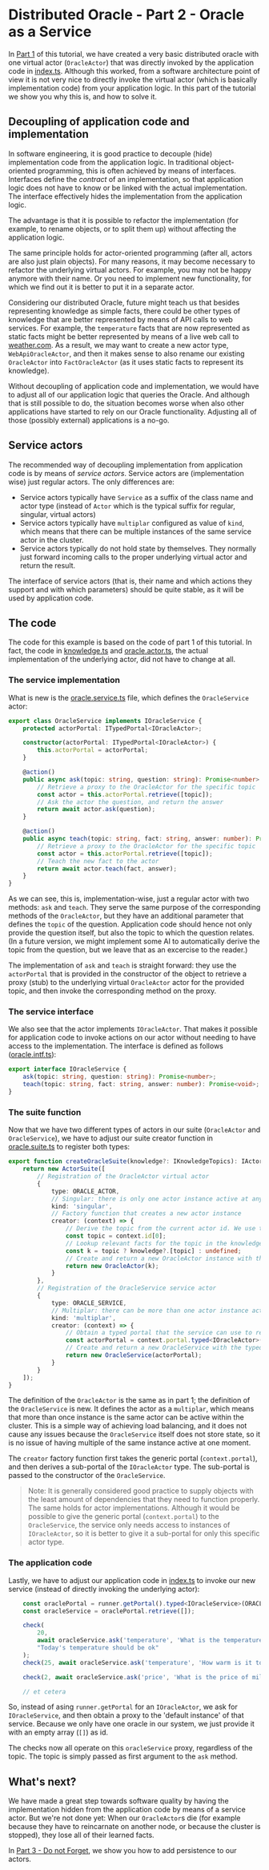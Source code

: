 # Distributed Oracle - Part 2 - Oracle as a Service

In [Part 1](../1_the_basics) of this tutorial, we have created a very basic distributed oracle with one virtual actor (`OracleActor`) that was directly invoked by the
application code in [index.ts](../1_the_basics/index.ts). Although this worked, from a software architecture point of view it is not very nice to directly invoke the virtual actor (which is basically implementation
code) from your application logic. In this part of the tutorial we show you why this is, and how to solve it.

## Decoupling of application code and implementation

In software engineering, it is good practice to decouple (hide) implementation code from the application logic. In traditional object-oriented programming, this is often achieved by means of interfaces.
Interfaces define the *contract* of an implementation, so that application logic does not have to know or be linked with the actual implementation. The interface effectively hides the implementation
from the application logic.

The advantage is that it is possible to refactor the implementation (for example, to rename objects, or to split them up) without affecting the application logic.

The same principle holds for actor-oriented programming (after all, actors are also just plain objects). For many reasons, it may become necessary to refactor the underlying virtual actors. For example, you may not be happy anymore with their name. Or
you need to implement new functionality, for which we find out it is better to put it in a separate actor.

Considering our distributed Oracle, future might teach us that besides representing knowledge as simple facts, there could be other types of knowledge that are better represented by means of API calls
to web services. For example, the `temperature` facts that are now represented as static facts might be better represented by means of a live web call to [weather.com](weather.com). As a result, we may want to create
a new actor type, `WebApiOracleActor`, and then it makes sense to also rename our existing `OracleActor` into `FactOracleActor` (as it uses static facts to represent its knowledge).

Without decoupling of application code and implementation, we would have to adjust all of our application logic that queries the Oracle. And although that is still possible to do, the situation becomes worse 
when also other applications have started to rely on our Oracle functionality. Adjusting all of those (possibly external) applications is a no-go.

## Service actors

The recommended way of decoupling implementation from application code is by means of *service actors*. Service actors are (implementation wise) just regular actors. The only differences are:
* Service actors typically have `Service` as a suffix of the class name and actor type (instead of `Actor` which is the typical suffix for regular, singular, virtual actors)
* Service actors typically have `multiplar` configured as value of `kind`, which means that there can be multiple instances of the same service actor in the cluster.
* Service actors typically do not hold state by themselves. They normally just forward incoming calls to the proper underlying virtual actor and return the result.

The interface of service actors (that is, their name and which actions they support and with which parameters) should be quite stable, as it will be used by application code.

## The code

The code for this example is based on the code of part 1 of this tutorial. In fact, the code in [knowledge.ts](knowledge.ts) and [oracle.actor.ts](oracle.actor.ts), the actual implementation
of the underlying actor, did not have to change at all.

### The service implementation

What is new is the [oracle.service.ts](oracle.service.ts) file, which defines the `OracleService` actor:
```ts
export class OracleService implements IOracleService {
    protected actorPortal: ITypedPortal<IOracleActor>;

    constructor(actorPortal: ITypedPortal<IOracleActor>) {
        this.actorPortal = actorPortal;
    }

    @action()
    public async ask(topic: string, question: string): Promise<number> {
        // Retrieve a proxy to the OracleActor for the specific topic
        const actor = this.actorPortal.retrieve([topic]);
        // Ask the actor the question, and return the answer
        return await actor.ask(question);
    }

    @action()
    public async teach(topic: string, fact: string, answer: number): Promise<void> {
        // Retrieve a proxy to the OracleActor for the specific topic
        const actor = this.actorPortal.retrieve([topic]);
        // Teach the new fact to the actor
        return await actor.teach(fact, answer);
    }
}
```

As we can see, this is, implementation-wise, just a regular actor with two methods: `ask` and `teach`. They serve the same purpose of the corresponding
methods of the `OracleActor`, but they have an additional parameter that defines the `topic` of the question. Application code should hence not only
provide the question itself, but also the topic to which the question relates. (In a future version, we might implement some AI to automatically derive
the topic from the question, but we leave that as an excercise to the reader.)

The implementation of `ask` and `teach` is straight forward: they use the `actorPortal` that is provided in the constructor of the object to retrieve a
proxy (stub) to the underlying virtual `OracleActor` actor for the provided topic, and then invoke the corresponding method on the proxy.

### The service interface

We also see that the actor implements `IOracleActor`. That makes it possible for application code to invoke actions on our actor without needing to have
access to the implementation. The interface is defined as follows ([oracle.intf.ts](oracle.intf.ts)):
```ts
export interface IOracleService {
    ask(topic: string, question: string): Promise<number>;
    teach(topic: string, fact: string, answer: number): Promise<void>;
}
```

### The suite function

Now that we have two different types of actors in our suite (`OracleActor` and `OracleService`), we have to adjust our suite creator function in [oracle.suite.ts](oracle.suite.ts)
to register both types:
```ts
export function createOracleSuite(knowledge?: IKnowledgeTopics): IActorSuite {
    return new ActorSuite([
        // Registration of the OracleActor virtual actor
        {
            type: ORACLE_ACTOR,
            // Singular: there is only one actor instance active at any moment for the same actor type and id
            kind: 'singular',
            // Factory function that creates a new actor instance
            creator: (context) => {
                // Derive the topic from the current actor id. We use the first (and only) id field as topic name.
                const topic = context.id[0];
                // Lookup relevant facts for the topic in the knowledge
                const k = topic ? knowledge?.[topic] : undefined;
                // Create and return a new OracleActor instance with the provided knowledge
                return new OracleActor(k);
            }
        },
        // Registration of the OracleService service actor
        {
            type: ORACLE_SERVICE,
            // Multiplar: there can be more than one actor instance active at any moment for the same actor type and id
            kind: 'multiplar',
            creator: (context) => {
                // Obtain a typed portal that the service can use to retrieve proxies to specific OracleActor instances
                const actorPortal = context.portal.typed<IOracleActor>(ORACLE_ACTOR);
                // Create and return a new OracleService with the typed portal
                return new OracleService(actorPortal);
            }
        }
    ]);
}
```

The definition of the `OracleActor` is the same as in part 1; the definition of the `OracleService` is new. It defines the actor as
a `multiplar`, which means that more than once instance is the same actor can be active within the cluster. This is a simple way of
achieving load balancing, and it does not cause any issues because the `OracleService` itself does not store state, so it is no issue
of having multiple of the same instance active at one moment.

The `creator` factory function first takes the generic portal (`context.portal`), and then derives a sub-portal of the `IOracleActor`
type. The sub-portal is passed to the constructor of the `OracleService`.

> Note: It is generally considered good practice to supply objects with the least amount of dependencies that they
need to function properly. The same holds for actor implementations. Although it would be possible to give the generic portal
(`context.portal`) to the `OracleService`, the service only needs access to instances of `IOracleActor`, so it is better to give
it a sub-portal for only this specific actor type.

### The application code

Lastly, we have to adjust our application code in [index.ts](index.ts) to invoke our new service (instead of directly invoking the underlying actor):
```ts
    const oraclePortal = runner.getPortal().typed<IOracleService>(ORACLE_SERVICE);
    const oracleService = oraclePortal.retrieve([]);

    check(
        20,
        await oracleService.ask('temperature', 'What is the temperature of today?'),
        "Today's temperature should be ok"
    );
    check(25, await oracleService.ask('temperature', 'How warm is it tomorrow?'), "Tomorrow's temperature should be ok");

    check(2, await oracleService.ask('price', 'What is the price of milk?'), 'The price of milk should be ok');

    // et cetera
```

So, instead of asing `runner.getPortal` for an `IOracleActor`, we ask for `IOracleService`, and then obtain a proxy to
the 'default instance' of that service. Because we only have one oracle in our system, we just provide it with an empty
array (`[]`) as id.

The checks now all operate on this `oracleService` proxy, regardless of the topic. The topic is simply passed as first
argument to the `ask` method.

## What's next?

We have made a great step towards software quality by having the implementation hidden from the application code
by means of a service actor. But we're not done yet: When our `OracleActor`s die (for example because they have
to reincarnate on another node, or because the cluster is stopped), they lose all of their learned facts.

In [Part 3 - Do not Forget](../3_do_not_forget), we show you how to add persistence to our actors.